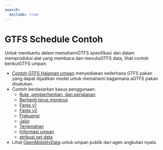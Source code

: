 ```yaml
---
search:
  exclude: true
---
```


# GTFS Schedule Contoh

Untuk membantu dalam memahamiGTFS spesifikasi dan dalam memproduksi alat yang membaca dan menulisGTFS data, lihat contoh berikutGTFS umpan:

- [Contoh GTFS Halaman umpan](/schedule/example-feed) menyediakan sederhana GTFS pakan yang dapat dijadikan model untuk memahami bagaimana aGTFS pakan disatukan.
- Contoh berdasarkan kasus penggunaan:
  - [Rute, pemberhentian, dan perjalanan](routes-stops-trips)
  - [Berhenti terus menerus](continuous-stops)
  - [Fares v1](fares-v1)
  - [Fares v2](fares-v2)
  - [Frekuensi](frequencies)
  - [Jalur](pathways)
  - [Terjemahan](translations)
  - [Informasi umpan](feed-info)
  - [atribusi set data](attributions)
- Lihat [OpenMobilityData](https://openmobilitydata.org/) untuk umpan publik dari agen angkutan nyata.
